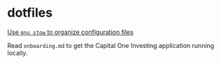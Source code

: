 # dotfiles

[Use `gnu stow` to organize configuration files](http://brandon.invergo.net/news/2012-05-26-using-gnu-stow-to-manage-your-dotfiles.html)

Read `onboarding.md` to get the Capital One Investing application running locally.
